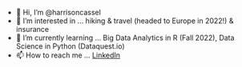 - 👋 Hi, I’m @harrisoncassel
- 👀 I’m interested in ... hiking & travel (headed to Europe in 2022!) & insurance
- 🌱 I’m currently learning ... Big Data Analytics in R (Fall 2022), Data Science in Python (Dataquest.io)
- 📫 How to reach me ... [LinkedIn](https://www.linkedin.com/in/harrison-cassel)

<!---
harrisoncassel/harrisoncassel is a ✨ special ✨ repository because its `README.md` (this file) appears on your GitHub profile.
You can click the Preview link to take a look at your changes.
--->
